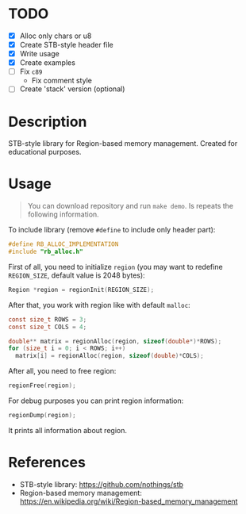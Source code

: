 # TODO

- [x] Alloc only chars or u8
- [x] Create STB-style header file
- [x] Write usage
- [x] Create examples
- [ ] Fix `c89`
    - Fix comment style
- [ ] Create 'stack' version (optional)

# Description

STB-style library for Region-based memory management. 
Created for educational purposes.

# Usage

> You can download repository and run `make demo`. 
> Is repeats the following information.

To include library (remove `#define` to include only header part):
```c
#define RB_ALLOC_IMPLEMENTATION
#include "rb_alloc.h"
```
First of all, you need to initialize `region` 
(you may want to redefine `REGION_SIZE`, default value is 2048 bytes):

```c
Region *region = regionInit(REGION_SIZE);
```

After that, you work with region like with default `malloc`:

```c
const size_t ROWS = 3;
const size_t COLS = 4;

double** matrix = regionAlloc(region, sizeof(double*)*ROWS);
for (size_t i = 0; i < ROWS; i++)
  matrix[i] = regionAlloc(region, sizeof(double)*COLS);
```

After all, you need to free region:

```c
regionFree(region);
```

For debug purposes you can print region information:

```c
regionDump(region);
```

It prints all information about region.

# References 

- STB-style library: https://github.com/nothings/stb
- Region-based memory management: https://en.wikipedia.org/wiki/Region-based_memory_management
